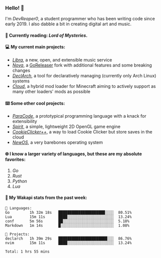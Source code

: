 ### Hello! 👋

I'm _DevReaper0_, a student programmer who has been writing code since early 2019. I also dabble a bit in creating digital art and music.

#### 📖 Currently reading: *Lord of Mysteries*.

#### 💻 My current main projects:

-   _[Libra](https://github.com/LibraMusic)_, a new, open, and extensible music service
-   _[Nova](https://github.com/LibraMusic/Nova)_, a [GoReleaser](https://github.com/goreleaser/goreleaser) fork with additional features and some breaking changes
-   _[DeclArch](https://github.com/DevReaper0/declarch)_, a tool for declaratively managing (currently only Arch Linux) systems
-   _[Cloud](https://github.com/CloudLoaderMC/CloudLoader)_, a hybrid mod loader for Minecraft aiming to actively support as many other loaders' mods as possible

#### ⌨️ Some other cool projects:

-   _[ParaCode](https://github.com/ParaCodeLang/ParaCode)_, a prototypical programming language with a knack for extensibility
-   _[Spirit](https://gitlab.com/DevReaper0/SpiritEngine)_, a simple, lightweight 2D OpenGL game engine
-   _[CookieClicker++](https://github.com/DevReaper0/CookieClickerPlusPlus)_, a way to load Cookie Clicker but store saves in the cloud
-   _[NewOS](https://github.com/DevReaper0/NewOS)_, a very barebones operating system

#### 🌐 I know a larger variety of languages, but these are my absolute favorites:

1. _Go_
2. _Rust_
3. _Python_
4. _Lua_

#### 📡 My Wakapi stats from the past week:

```text
💾 Languages:
Go         1h 32m 18s   █████████████████████░░░░  80.51%
Lua        15m 11s      ████░░░░░░░░░░░░░░░░░░░░░  13.24%
conf       5m 56s       ██░░░░░░░░░░░░░░░░░░░░░░░  5.18%
Markdown   1m 14s       █░░░░░░░░░░░░░░░░░░░░░░░░  1.08%

💼 Projects:
declarch   1h 39m 29s   ██████████████████████░░░  86.76%
nvim       15m 11s      ████░░░░░░░░░░░░░░░░░░░░░  13.24%

Total: 1 hrs 55 mins
```
